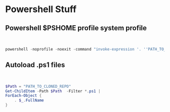 # Powershell Stuff 

## Powershell $PSHOME profile system profile
<br>

```powershell
powershell -noprofile -noexit -command "invoke-expression '. ''PATH_TO_CLONED_REPO\ps_profile\profile.ps1''' "
```

## Autoload .ps1  files 
<br>

```powershell
$Path = "PATH_TO_CLONED_REPO"
Get-ChildItem -Path $Path  -Filter *.ps1 |
ForEach-Object {
    . $_.FullName
}
```
